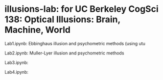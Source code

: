 # illusions-lab: for UC Berkeley CogSci 138: Optical Illusions: Brain, Machine, World


Lab1.ipynb: Ebbinghaus illusion and psychometric methods (using utu

Lab2.ipynb: Muller-Lyer illusion and psychometric methods

Lab3.ipynb:

Lab4.ipynb:
